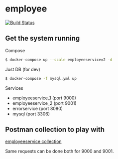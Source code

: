 # employee

[![Build Status](https://travis-ci.com/hvvka/employee.svg?token=AtJu5RATvaNahLGCYye5&branch=master)](https://travis-ci.com/hvvka/employee)

## Get the system running

Compose
```bash
$ docker-compose up --scale employeeservice=2 -d
```

Just DB (for dev)
```bash
$ docker-compose -f mysql.yml up
```

Services

- employeeservice_1 (port 9000)
- employeeservice_2 (port 9001)
- errorservice (port 8080)
- mysql (port 3306)

## Postman collection to play with

[employeeservice collection](https://documenter.getpostman.com/view/4256589/T1DmEJsu)

Same requests can be done both for 9000 and 9001.
